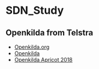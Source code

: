 # SDN_Study

## Openkilda from Telstra  
- [Openkilda.org](https://www.open-kilda.org/)
- [Openkilda](https://www.itnews.com.au/news/telstra-builds-an-sdn-controller-called-openkilda-487068)
- [Openkilda Apricot 2018](https://2018.apricot.net/assets/files/APNT806/OpenKilda-Stream-Processing-Meets-Openflow.pdf)
